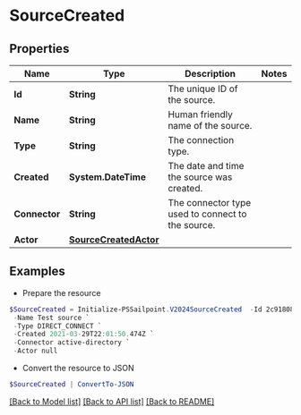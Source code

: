 # SourceCreated
## Properties

Name | Type | Description | Notes
------------ | ------------- | ------------- | -------------
**Id** | **String** | The unique ID of the source. | 
**Name** | **String** | Human friendly name of the source. | 
**Type** | **String** | The connection type. | 
**Created** | **System.DateTime** | The date and time the source was created. | 
**Connector** | **String** | The connector type used to connect to the source. | 
**Actor** | [**SourceCreatedActor**](SourceCreatedActor.md) |  | 

## Examples

- Prepare the resource
```powershell
$SourceCreated = Initialize-PSSailpoint.V2024SourceCreated  -Id 2c9180866166b5b0016167c32ef31a66 `
 -Name Test source `
 -Type DIRECT_CONNECT `
 -Created 2021-03-29T22:01:50.474Z `
 -Connector active-directory `
 -Actor null
```

- Convert the resource to JSON
```powershell
$SourceCreated | ConvertTo-JSON
```

[[Back to Model list]](../README.md#documentation-for-models) [[Back to API list]](../README.md#documentation-for-api-endpoints) [[Back to README]](../README.md)

